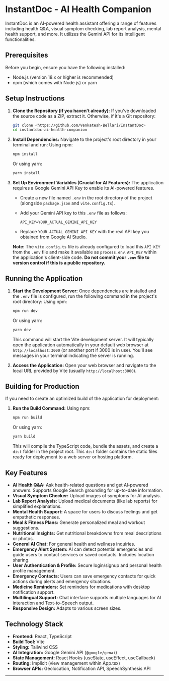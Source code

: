 # InstantDoc - AI Health Companion

InstantDoc is an AI-powered health assistant offering a range of features including health Q&A, visual symptom checking, lab report analysis, mental health support, and more. It utilizes the Gemini API for its intelligent functionalities.

## Prerequisites

Before you begin, ensure you have the following installed:
- Node.js (version 18.x or higher is recommended)
- npm (which comes with Node.js) or yarn

## Setup Instructions

1.  **Clone the Repository (if you haven't already):**
    If you've downloaded the source code as a ZIP, extract it. Otherwise, if it's a Git repository:
    ```bash
    git clone <https://github.com/Venkatesh-Bellari/InstantDoc>
    cd instantdoc-ai-health-companion
    ```

2.  **Install Dependencies:**
    Navigate to the project's root directory in your terminal and run:
    Using npm:
    ```bash
    npm install
    ```
    Or using yarn:
    ```bash
    yarn install
    ```

3.  **Set Up Environment Variables (Crucial for AI Features):**
    The application requires a Google Gemini API Key to enable its AI-powered features.
    
    *   Create a new file named `.env` in the root directory of the project (alongside `package.json` and `vite.config.ts`).
    *   Add your Gemini API key to this `.env` file as follows:

        ```env
        API_KEY=YOUR_ACTUAL_GEMINI_API_KEY
        ```
    *   Replace `YOUR_ACTUAL_GEMINI_API_KEY` with the real API key you obtained from Google AI Studio.

    **Note:** The `vite.config.ts` file is already configured to load this `API_KEY` from the `.env` file and make it available as `process.env.API_KEY` within the application's client-side code. **Do not commit your `.env` file to version control if this is a public repository.**

## Running the Application

1.  **Start the Development Server:**
    Once dependencies are installed and the `.env` file is configured, run the following command in the project's root directory:
    Using npm:
    ```bash
    npm run dev
    ```
    Or using yarn:
    ```bash
    yarn dev
    ```
    This command will start the Vite development server. It will typically open the application automatically in your default web browser at `http://localhost:3000` (or another port if 3000 is in use). You'll see messages in your terminal indicating the server is running.

2.  **Access the Application:**
    Open your web browser and navigate to the local URL provided by Vite (usually `http://localhost:3000`).

## Building for Production

If you need to create an optimized build of the application for deployment:

1.  **Run the Build Command:**
    Using npm:
    ```bash
    npm run build
    ```
    Or using yarn:
    ```bash
    yarn build
    ```
    This will compile the TypeScript code, bundle the assets, and create a `dist` folder in the project root. This `dist` folder contains the static files ready for deployment to a web server or hosting platform.

## Key Features

- **AI Health Q&A:** Ask health-related questions and get AI-powered answers. Supports Google Search grounding for up-to-date information.
- **Visual Symptom Checker:** Upload images of symptoms for AI analysis.
- **Lab Report Analysis:** Upload medical documents (like lab reports) for simplified explanations.
- **Mental Health Support:** A space for users to discuss feelings and get empathetic responses.
- **Meal & Fitness Plans:** Generate personalized meal and workout suggestions.
- **Nutritional Insights:** Get nutritional breakdowns from meal descriptions or photos.
- **General AI Chat:** For general health and wellness inquiries.
- **Emergency Alert System:** AI can detect potential emergencies and guide users to contact services or saved contacts. Includes location sharing.
- **User Authentication & Profile:** Secure login/signup and personal health profile management.
- **Emergency Contacts:** Users can save emergency contacts for quick actions during alerts and emergency situations.
- **Medicine Reminders:** Set reminders for medications with desktop notification support.
- **Multilingual Support:** Chat interface supports multiple languages for AI interaction and Text-to-Speech output.
- **Responsive Design:** Adapts to various screen sizes.

## Technology Stack

- **Frontend:** React, TypeScript
- **Build Tool:** Vite
- **Styling:** Tailwind CSS
- **AI Integration:** Google Gemini API (`@google/genai`)
- **State Management:** React Hooks (useState, useEffect, useCallback)
- **Routing:** Implicit (view management within App.tsx)
- **Browser APIs:** Geolocation, Notification API, SpeechSynthesis API

---


